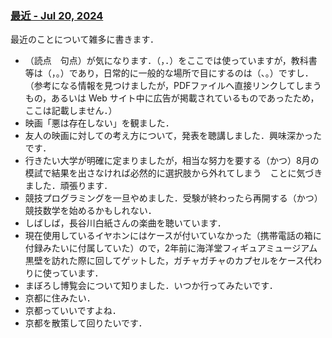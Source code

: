 ### [最近 - Jul 20, 2024](https://juten10x.github.io/note/recent_Jul-20-2024.html)

最近のことについて雑多に書きます．

* （読点　句点）が気になります．（，．）をここでは使っていますが，教科書等は（，。）であり，日常的に一般的な場所で目にするのは（、。）ですし．（参考になる情報を見つけましたが，PDFファイルへ直接リンクしてしまうもの，あるいは Web サイト中に広告が掲載されているものであったため，ここは記載しません．）
* 映画「悪は存在しない」を観ました．
* 友人の映画に対しての考え方について，発表を聴講しました．興味深かったです．
* 行きたい大学が明確に定まりましたが，相当な努力を要する（かつ）8月の模試で結果を出さなければ必然的に選択肢から外れてしまう　ことに気づきました．頑張ります．
* 競技プログラミングを一旦やめました．受験が終わったら再開する（かつ）競技数学を始めるかもしれない．
* しばしば，長谷川白紙さんの楽曲を聴いています．
* 現在使用しているイヤホンにはケースが付いていなかった（携帯電話の箱に付録みたいに付属していた）ので，2年前に海洋堂フィギュアミュージアム黒壁を訪れた際に回してゲットした，ガチャガチャのカプセルをケース代わりに使っています．
* まぼろし博覧会について知りました．いつか行ってみたいです．
* 京都に住みたい．
* 京都っていいですよね．
* 京都を散策して回りたいです．

